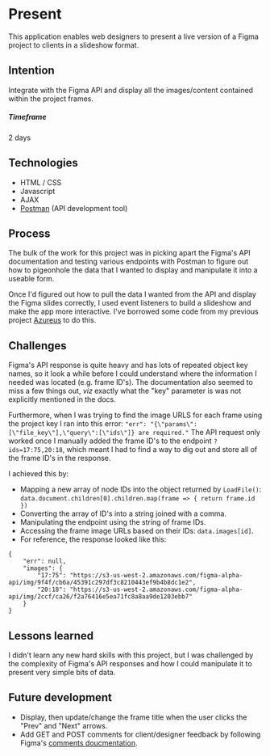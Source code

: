 # Present
This application enables web designers to present a live version of a Figma project to clients in a slideshow format.

## Intention
Integrate with the Figma API and display all the images/content contained within the project frames.  

##### Timeframe
2 days

## Technologies
- HTML / CSS
- Javascript
- AJAX
- [Postman](https://www.getpostman.com/) (API development tool)

## Process
The bulk of the work for this project was in picking apart the Figma's API documentation and testing various endpoints with Postman to figure out how to pigeonhole the data that I wanted to display and manipulate it into a useable form.  

Once I'd figured out how to pull the data I wanted from the API and display the Figma slides correctly, I used event listeners to build a slideshow and make the app more interactive. I've borrowed some code from my previous project [Azureus](http://azureus.superhi.com/inspire.html) to do this.

## Challenges
Figma's API response is quite heavy and has lots of repeated object key names, so it look a while before I could understand where the information I needed was located (e.g. frame ID's). The documentation also seemed to miss a few things out, _viz_ exactly what the "key" parameter is was not explicitly mentioned in the docs.

Furthermore, when I was trying to find the image URLS for each frame using the project key I ran into this error:
`"err": "{\"params\":[\"file_key\"],\"query\":[\"ids\"]} are required."`
The API request only worked once I manually added the frame ID's to the endpoint `?ids=17:75,20:18`, which meant I had to find a way to dig out and store all of the frame ID's in the response.  

I achieved this by:
- Mapping a new array of node IDs into the object returned by `LoadFile()`: `data.document.children[0].children.map(frame => {
  return frame.id
})`
- Converting the array of ID's into a string joined with a comma.
- Manipulating the endpoint using the string of frame IDs.
- Accessing the frame image URLs based on their IDs: `data.images[id]`.
- For reference, the response looked like this: 
```
{
    "err": null,
    "images": {
        "17:75": "https://s3-us-west-2.amazonaws.com/figma-alpha-api/img/9f4f/cb6a/45391c297df3c8210443ef9b4b8dc1e2",
        "20:18": "https://s3-us-west-2.amazonaws.com/figma-alpha-api/img/2ccf/ca26/f2a76416e5ea71fc8a8aa9de1203ebb7"
    }
}
```

## Lessons learned
I didn't learn any new hard skills with this project, but I was challenged by the complexity of Figma's API responses and how I could manipulate it to present very simple bits of data. 

## Future development
- Display, then update/change the frame title when the user clicks the "Prev" and "Next" arrows.
- Add GET and POST comments for client/designer feedback by following Figma's [comments doucmentation](https://www.figma.com/developers/api#comments).
